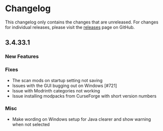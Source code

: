 # Changelog

This changelog only contains the changes that are unreleased. For changes for individual releases, please visit the
[releases](https://github.com/ATLauncher/ATLauncher/releases) page on GitHub.

## 3.4.33.1

### New Features

### Fixes
- The scan mods on startup setting not saving
- Issues with the GUI bugging out on Windows [#721]
- Issue with Modrinth categories not working
- Issue installing modpacks from CurseForge with short version numbers

### Misc
- Make wording on Windows setup for Java clearer and show warning when not selected
